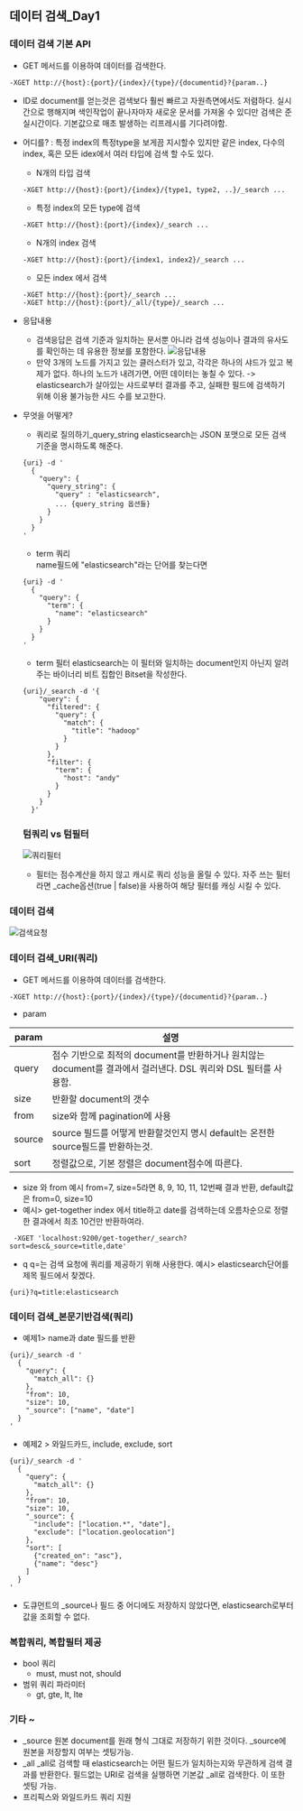 ## 데이터 검색_Day1

### 데이터 검색 기본 API
 - GET 메서드를 이용하여 데이터를 검색한다.
 ~~~
 -XGET http://{host}:{port}/{index}/{type}/{documentid}?{param..}
 ~~~
 - ID로 document를 얻는것은 검색보다 훨씬 빠르고 자원측면에서도 저렴하다. 실시간으로 행해지며 색인작업이 끝나자마자 새로운 문서를 가져올 수 있디만 검색은 준 실시간이다. 기본값으로 매초 발생하는 리프레시를 기다려야함.
 - 어디를? : 특정 index의 특정type을 보게끔 지시할수 있지만 같은 index, 다수의 index, 혹은 모든 idex에서 여러 타입에 검색 할 수도 있다.
    - N개의 타입 검색
    ~~~
    -XGET http://{host}:{port}/{index}/{type1, type2, ..}/_search ...
    ~~~
    - 특정 index의 모든 type에 검색
    ~~~
    -XGET http://{host}:{port}/{index}/_search ...
    ~~~
    - N개의 index 검색
    ~~~
    -XGET http://{host}:{port}/{index1, index2}/_search ...
    ~~~
    - 모든 index 에서 검색
    ~~~
    -XGET http://{host}:{port}/_search ...
    -XGET http://{host}:{port}/_all/{type}/_search ...
    ~~~

 - 응답내용
    - 검색응답은 검색 기준과 일치하는 문서뿐 아니라 검색 성능이나 결과의 유사도를 확인하는 데 유용한 정보를 포함한다.
    ![응답내용](../../img/데이터검색/데이터검색_0.jpg)
    - 만약 3개의 노드를 가지고 있는 클러스터가 있고, 각각은 하나의 샤드가 있고 복제가 없다. 하나의 노드가 내려가면, 어떤 데이터는 놓칠 수 있다.
    -> elasticsearch가 살아있는 샤드로부터 결과를 주고, 실패한 필드에 검색하기 위해 이용 불가능한 샤드 수를 보고한다.

 - 무엇을 어떻게?
    - 쿼리로 질의하기_query_string
    elasticsearch는 JSON 포맷으로 모든 검색 기준을 명시하도록 해준다.
    ~~~
    {uri} -d '
      {
        "query": {
          "query_string": {
            "query" : "elasticsearch",
            ... {query_string 옵션들}
          }
        }
      }
    '
    ~~~
    - term 쿼리    
    name필드에 "elasticsearch"라는 단어를 찾는다면
    ~~~
    {uri} -d '
      {
        "query": {
          "term": {
            "name": "elasticsearch"
          }
        }
      }
    '
    ~~~
    - term 필터
    elasticsearch는 이 필터와 일치하는 document인지 아닌지 알려주는 바이너리 비트 집합인 Bitset을 작성한다.
    ~~~
    {uri}/_search -d '{
        "query": {
          "filtered": {
            "query": {
              "match": {
                "title": "hadoop"
              }
            }
          },
          "filter": {
            "term": {
              "host": "andy"
            }
          }
        }
      }'
    ~~~

    ### 텀쿼리 vs 텀필터
    ![쿼리필터](../../img/데이터검색/데이터검색_2.jpg)
    - 필터는 점수계산을 하지 않고 캐시로 쿼리 성능을 올릴 수 있다.
    자주 쓰는 필터라면 _cache옵션(true | false)을 사용하여 해당 필터를 캐싱 시킬 수 있다.

### 데이터 검색
![검색요청](../../img/데이터검색/데이터검색_1.jpg)

### 데이터 검색_URI(쿼리)
- GET 메서드를 이용하여 데이터를 검색한다.
~~~
-XGET http://{host}:{port}/{index}/{type}/{documentid}?{param..}
~~~
 - param

 |param|설명|
 |---|---|
 |query| 점수 기반으로 최적의 document를 반환하거나 원치않는 document를 결과에서 걸러낸다. DSL 쿼리와 DSL 필터를 사용함.|
 |size| 반환할 document의 갯수 |
 |from| size와 함께 pagination에 사용 |
 |source| source 필드를 어떻게 반환할것인지 명시 default는 온전한 source필드를 반환하는것. |
 |sort| 정렬값으로, 기본 정렬은 document점수에 따른다. |
 - size 와 from 예시
  from=7, size=5라면 8, 9, 10, 11, 12번째 결과 반환, default값은 from=0, size=10
 - 예시> get-together index 에서 title하고 date를 검색하는데 오름차순으로 정렬한 결과에서 최초 10건만 반환하여라.
~~~
 -XGET 'localhost:9200/get-together/_search?sort=desc&_source=title,date'
~~~
 - q
 q=는 검색 요청에 쿼리를 제공하기 위해 사용한다.
 예시> elasticsearch단어를 제목 필드에서 찾겠다.
 ~~~
 {uri}?q=title:elasticsearch
 ~~~

### 데이터 검색_본문기반검색(쿼리)
 - 예제1> name과 date 필드를 반환
~~~
{uri}/_search -d '
  {
    "query": {
      "match_all": {}
    },
    "from": 10,
    "size": 10,
    "_source": ["name", "date"]
  }
'
~~~
 - 예제2 > 와일드카드, include, exclude, sort
~~~
{uri}/_search -d '
  {
    "query": {
      "match_all": {}
    },
    "from": 10,
    "size": 10,
    "_source": {
      "include": ["location.*", "date"],
      "exclude": ["location.geolocation"]
    },
    "sort": [
      {"created_on": "asc"},
      {"name": "desc"}
    ]
  }
'
~~~
 - 도큐먼트의 _source나 필드 중 어디에도 저장하지 않았다면, elasticsearch로부터 값을 조회할 수 없다.

### 복합쿼리, 복합필터 제공
 - bool 쿼리
    - must, must not, should
 - 범위 쿼리 파라미터
    - gt, gte, lt, lte

### 기타 ~
 - _source
 원본 document를 원래 형식 그대로 저장하기 위한 것이다. _source에 원본을 저장할지 여부는 셋팅가능.
 - _all
 _all로 검색할 때 elasticsearch는 어떤 필드가 일치하는지와 무관하게 검색 결과를 반환한다. 필드없는 URI로 검색을 실행하면 기본값 _all로 검색한다. 이 또한 셋팅 가능.
 - 프리픽스와 와일드카드 쿼리 지원
